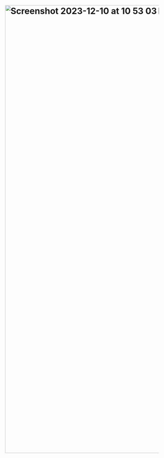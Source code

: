 <h1>
  <img width="1463" alt="Screenshot 2023-12-10 at 10 53 03 PM" src="https://github.com/SJ-Shashank/CodeAlpha_MusicApp/assets/37963854/e04d235c-dccb-48d5-8b37-124fa3fe7b95">
</h1>
